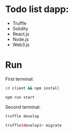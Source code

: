 # Todo list dapp:

- Truffle
- Solidity
- React.js
- Node.js
- Web3.js

# Run

First terminal:

```sh
cd client && npm install

npm run start
```

Second terminal:

```sh
truffle develop

truffle(develop)> migrate

```
